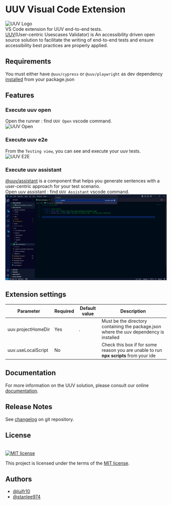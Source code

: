 # UUV Visual Code Extension

![UUV Logo](./packages/vscode-extension/uuv.png)<br/>
VS Code extension for UUV end-to-end tests.<br/>
[UUV](https://orange-opensource.github.io/uuv/)(User-centric Usescases Validator) is An accessibility driven open source solution to facilitate the writing of end-to-end tests and ensure accessibility best practices are properly applied.

## Requirements

You must either have `@uuv/cypress` or `@uuv/playwright` as dev dependency [installed](https://orange-opensource.github.io/uuv/docs/getting-started/installation) from your package.json

## Features

### Execute **uuv open**
Open the runner : find `UUV Open` vscode command.<br/>
![UUV Open](./packages/vscode-extension/docs/images/uuv-open.png)

### Execute **uuv e2e**
From the `Testing view`, you can see and execute your uuv tests.<br/>
![UUV E2E](./packages/vscode-extension/docs/images/uuv-e2e.png)

### Execute **uuv assistant**
[@uuv/assistant](https://orange-opensource.github.io/uuv/docs/tools/uuv-assistant) is a component that helps you generate sentences with a user-centric approach for your test scenario.<br/>
Open uuv assistant : find `UUV Assistant` vscode command.<br/>
![UUV Assistant](./packages/vscode-extension/docs/images/uuv-assistant.png)


## Extension settings

| Parameter             | Required | Default value | Description                                                                                |
|-----------------------|----------|---------------|--------------------------------------------------------------------------------------------|
| uuv.projectHomeDir    | Yes      | `.`           | Must be the directory containing the package.json where the uuv dependency is installed    |
| uuv.useLocalScript    | No       |               | Check this box if for some reason you are unable to run **npx scripts** from your ide      |

## Documentation
For more information on the UUV solution, please consult our online [documentation](https://orange-opensource.github.io/uuv/).

## Release Notes
See [changelog](https://github.com/Orange-OpenSource/uuv/blob/main/packages/vscode-extension/CHANGELOG.md) on git repository.

## License

[<a href="https://github.com/Orange-OpenSource/uuv/blob/main/LICENSE">  
<img src="https://img.shields.io/badge/license-MIT-blue" alt="MIT license"/>  
</a>](https://spdx.org/licenses/MIT.html)

This project is licensed under the terms of the [MIT license](https://github.com/Orange-OpenSource/uuv/blob/main/LICENSE).

## Authors

- [@luifr10](https://github.com/luifr10)
- [@stanlee974](https://github.com/stanlee974)
